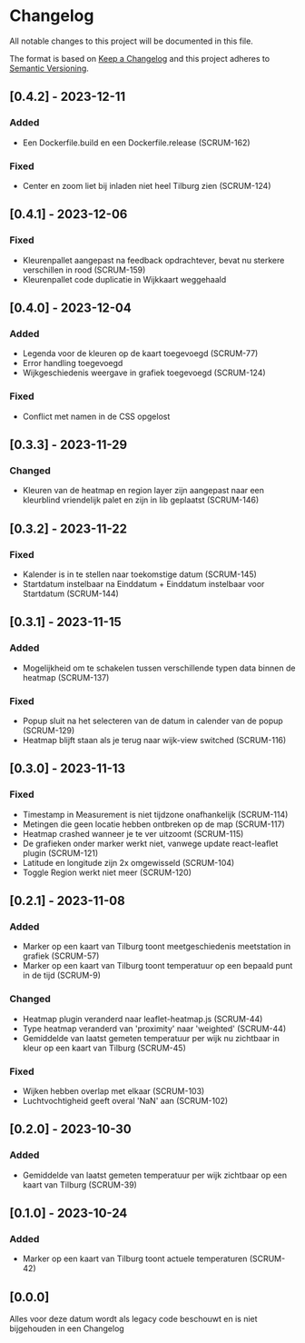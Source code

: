 # Changelog

All notable changes to this project will be documented in this file.

The format is based on [Keep a Changelog](http://keepachangelog.com/en/1.0.0/)
and this project adheres to [Semantic Versioning](http://semver.org/spec/v2.0.0.html).


## [0.4.2] - 2023-12-11

### Added
- Een Dockerfile.build en een Dockerfile.release  (SCRUM-162)

### Fixed
- Center en zoom liet bij inladen niet heel Tilburg zien (SCRUM-124)

## [0.4.1] - 2023-12-06

### Fixed
- Kleurenpallet aangepast na feedback opdrachtever, bevat nu sterkere verschillen in rood (SCRUM-159)
- Kleurenpallet code duplicatie in Wijkkaart weggehaald

## [0.4.0] - 2023-12-04

### Added
- Legenda voor de kleuren op de kaart toegevoegd (SCRUM-77)
- Error handling toegevoegd
- Wijkgeschiedenis weergave in grafiek toegevoegd (SCRUM-124)

### Fixed
- Conflict met namen in de CSS opgelost

## [0.3.3] - 2023-11-29

### Changed
- Kleuren van de heatmap en region layer zijn aangepast naar een kleurblind vriendelijk palet en zijn in lib geplaatst (SCRUM-146)

## [0.3.2] - 2023-11-22

### Fixed
-   Kalender is in te stellen naar toekomstige datum (SCRUM-145)
-   Startdatum instelbaar na Einddatum + Einddatum instelbaar voor Startdatum (SCRUM-144)

## [0.3.1] - 2023-11-15

### Added
-   Mogelijkheid om te schakelen tussen verschillende typen data binnen de heatmap (SCRUM-137)

### Fixed
-   Popup sluit na het selecteren van de datum in calender van de popup (SCRUM-129)
-   Heatmap blijft staan als je terug naar wijk-view switched (SCRUM-116)

## [0.3.0] - 2023-11-13

### Fixed
-   Timestamp in Measurement is niet tijdzone onafhankelijk (SCRUM-114)
-   Metingen die geen locatie hebben ontbreken op de map (SCRUM-117)
-   Heatmap crashed wanneer je te ver uitzoomt (SCRUM-115)
-   De grafieken onder marker werkt niet, vanwege update react-leaflet plugin (SCRUM-121)
-   Latitude en longitude zijn 2x omgewisseld (SCRUM-104)
-   Toggle Region werkt niet meer (SCRUM-120)

## [0.2.1] - 2023-11-08

### Added
-   Marker op een kaart van Tilburg toont meetgeschiedenis meetstation in grafiek (SCRUM-57)
-   Marker op een kaart van Tilburg toont temperatuur op een bepaald punt in de tijd (SCRUM-9)

### Changed
-   Heatmap plugin veranderd naar leaflet-heatmap.js (SCRUM-44)
-   Type heatmap veranderd van 'proximity' naar 'weighted' (SCRUM-44)
-   Gemiddelde van laatst gemeten temperatuur per wijk nu zichtbaar in kleur op een kaart van Tilburg (SCRUM-45)

### Fixed
-   Wijken hebben overlap met elkaar (SCRUM-103)
-   Luchtvochtigheid geeft overal 'NaN' aan (SCRUM-102)

## [0.2.0] - 2023-10-30

### Added
-   Gemiddelde van laatst gemeten temperatuur per wijk zichtbaar op een kaart van Tilburg (SCRUM-39)

## [0.1.0] - 2023-10-24

### Added
-   Marker op een kaart van Tilburg toont actuele temperaturen (SCRUM-42)



## [0.0.0]

Alles voor deze datum wordt als legacy code beschouwt en is niet bijgehouden in een Changelog



